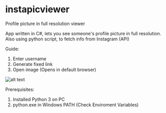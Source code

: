 # instapicviewer
Profile picture in full resolution viewer

App written in C#, lets you see someone's profile picture in full resolution.
Also using python script, to fetch info from Instagram (API)

Guide:

1. Enter username
2. Generate fixed link
5. Open image (Opens in default browser)

![alt text](https://i.imgur.com/TQtmiZf.png)

Prerequisites:

1. Installed Python 3 on PC
2. python.exe in Windows PATH (Check Enviroment Variables)
